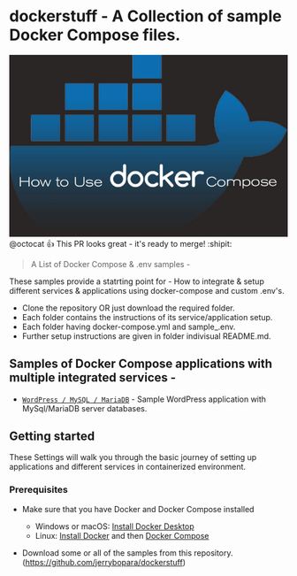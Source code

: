 # dockerstuff - A Collection of sample Docker Compose files.

![logo](repo_logo.png)
@octocat :+1: This PR looks great - it's ready to merge! :shipit:


> A List of Docker Compose & .env samples - 

These samples provide a statrting point for - How to integrate & setup different services & applications using docker-compose and custom .env's. 

- Clone the repository OR just download the required folder. 
- Each folder contains the instructions of its service/application setup. 
- Each folder having docker-compose.yml and sample_.env. 
- Further setup instructions are given in folder indivisual README.md. 


## Samples of Docker Compose applications with multiple integrated services - 

- [`WordPress / MySQL / MariaDB`](https://github.com/jerrybopara/dockerstuff/tree/main/wordpress-mysql-mariadb) - Sample WordPress application with MySql/MariaDB server databases.



<!--lint disable awesome-toc-->
## Getting started

These Settings will walk you through the basic journey of setting up applications and different services in containerized environment.

### Prerequisites

- Make sure that you have Docker and Docker Compose installed
  - Windows or macOS:
    [Install Docker Desktop](https://www.docker.com/get-started)
  - Linux: [Install Docker](https://www.docker.com/get-started) and then
    [Docker Compose](https://github.com/docker/compose)

- Download some or all of the samples from this repository.
  (https://github.com/jerrybopara/dockerstuff)